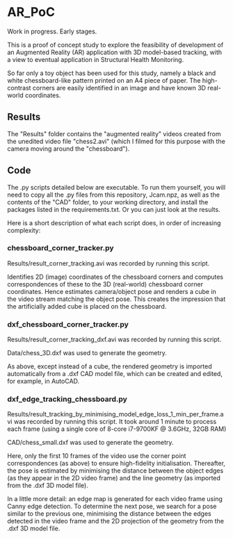 # AR_PoC

Work in progress. Early stages.

This is a proof of concept study to explore the feasibility of development of an Augmented Reality (AR) application with 3D model-based tracking, with a view to eventual application in Structural Health Monitoring.

So far only a toy object has been used for this study, namely a black and white chessboard-like pattern printed on an A4 piece of paper. The high-contrast corners are easily identified in an image and have known 3D real-world coordinates.


## Results

The "Results" folder contains the "augmented reality" videos created from the unedited video file "chess2.avi" (which I filmed for this purpose with the camera moving around the "chessboard").


## Code

The .py scripts detailed below are executable. To run them yourself, you will need to copy all the .py files from this repository, Jcam.npz, as well as the contents of the "CAD" folder, to your working directory, and install the packages listed in the requirements.txt. Or you can just look at the results.

Here is a short description of what each script does, in order of increasing complexity:


### chessboard_corner_tracker.py

Results/result_corner_tracking.avi was recorded by running this script.

Identifies 2D (image) coordinates of the chessboard corners and computes correspondences of these to the 3D (real-world) chessboard corner coordinates. Hence estimates camera/object pose and renders a cube in the video stream matching the object pose. This creates the impression that the artificially added cube is placed on the chessboard.


### dxf_chessboard_corner_tracker.py

Results/result_corner_tracking_dxf.avi was recorded by running this script.

Data/chess_3D.dxf was used to generate the geometry.

As above, except instead of a cube, the rendered geometry is imported automatically from a .dxf CAD model file, which can be created and edited, for example, in AutoCAD.


### dxf_edge_tracking_chessboard.py

Results/result_tracking_by_minimising_model_edge_loss_1_min_per_frame.avi was recorded by running this script. It took around 1 minute to process each frame (using a single core of 8-core i7-9700KF @ 3.6GHz, 32GB RAM)

CAD/chess_small.dxf was used to generate the geometry.

Here, only the first 10 frames of the video use the corner point correspondences (as above) to ensure high-fidelity initialisation. Thereafter, the pose is estimated by minimising the distance between the object edges (as they appear in the 2D video frame) and the line geometry (as imported from the .dxf 3D model file).

In a little more detail: an edge map is generated for each video frame using Canny edge detection. To determine the next pose, we search for a pose similar to the previous one, minimising the distance between the edges detected in the video frame and the 2D projection of the geometry from the .dxf 3D model file.

